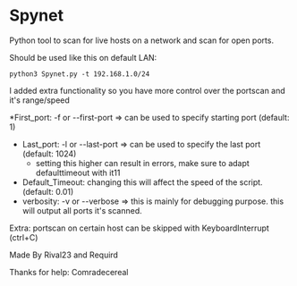 # Spynet
Python tool to scan for live hosts on a network and scan for open ports.

Should be used like this on default LAN:

`python3 Spynet.py -t 192.168.1.0/24`

I added extra functionality so you have more control over the portscan and it's range/speed

*First_port: -f or --first-port => can be used to specify starting port (default: 1)
* Last_port: -l or --last-port => can be used to specify the last port (default: 1024)
  * setting this higher can result in errors, make sure to adapt defaulttimeout with it11
* Default_Timeout: changing this will affect the speed of the script. (default: 0.01)
* verbosity: -v or --verbose => this is mainly for debugging purpose. this will output all ports it's scanned.

Extra: portscan on certain host can be skipped with KeyboardInterrupt (ctrl+C)


Made By Rival23 and Requird

Thanks for help: Comradecereal
